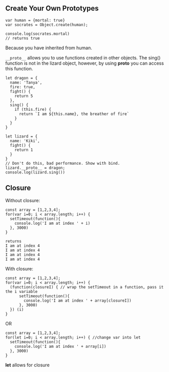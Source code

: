 ## Create Your Own Prototypes

```
var human = {mortal: true}
var socrates = Object.create(human);

console.log(socrates.mortal)
// returns true
```

Because you have inherited from human.

`__proto__` allows you to use functions created in other objects.
The sing() function is not in the lizard object, however, by using **proto** you can access this function.

```
let dragon = {
  name: 'Tanya',
  fire: true,
  fight() {
    return 5
  },
  sing() {
    if (this.fire) {
      return `I am ${this.name}, the breather of fire`
    }
  }
}

let lizard = {
  name: 'Kiki',
  fight() {
    return 1
  }
}
// Don't do this, bad performance. Show with bind.
lizard.__proto__ = dragon;
console.log(lizard.sing())
```

## Closure

Without closure:

```
const array = [1,2,3,4];
for(var i=0; i < array.length; i++) {
  setTimeout(function(){
    console.log('I am at index ' + i)
  }, 3000)
}

returns
I am at index 4
I am at index 4
I am at index 4
I am at index 4
```

With closure:

```
const array = [1,2,3,4];
for(var i=0; i < array.length; i++) {
  (function(closureI) { // wrap the setTimeout in a function, pass it the i variable
      setTimeout(function(){
        console.log('I am at index ' + array[closureI])
      }, 3000)
  }) (i)
}
```

OR

```
const array = [1,2,3,4];
for(let i=0; i < array.length; i++) { //change var into let
  setTimeout(function(){
    console.log('I am at index ' + array[i])
  }, 3000)
}
```

**let** allows for closure
